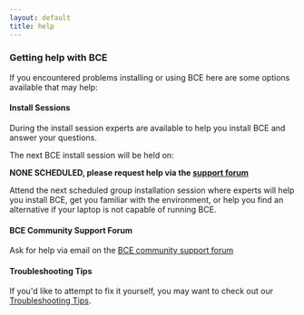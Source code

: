 ```yaml
---
layout: default
title: help
---
```


### Getting help with BCE

If you encountered problems installing or using BCE here are some
options available that may help:

#### Install Sessions

During the install session experts are available to help you install
BCE and answer your questions.

The next BCE install session will be held on:

**NONE SCHEDULED, please request help via the [support forum](https://groups.google.com/forum/#!forum/ucb-bce)**

Attend the next scheduled group installation session where experts
will help you install BCE, get you familiar with the environment, or
help you find an alternative if your laptop is not capable of running
BCE.

#### BCE Community Support Forum

Ask for help via email on the [BCE community support forum](https://groups.google.com/forum/#!forum/ucb-bce)

#### Troubleshooting Tips

If you'd like to attempt to fix it yourself, you may want to check out our [Troubleshooting Tips](troubleshooting-tips.html).
